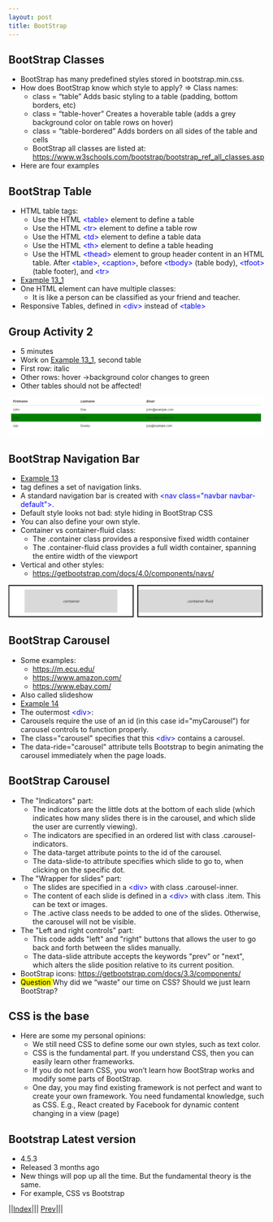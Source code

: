 ```yaml
---
layout: post
title: BootStrap
---
```


## BootStrap Classes

* BootStrap has many predefined styles stored in bootstrap.min.css.
* How does BootStrap know which style to apply? => Class names:
  * class = “table” Adds basic styling to a table (padding, bottom borders, etc)
  * class = “table-hover” Creates a hoverable table (adds a grey background   color on table rows on hover)
  * class = “table-bordered” Adds borders on all sides of the table and cells
  * BootStrap all classes are listed at: <https://www.w3schools.com/bootstrap/bootstrap_ref_all_classes.asp>
* Here are four examples
 
## BootStrap Table
* HTML table tags:
  * Use the HTML <font color=blue>&lt;table&gt;</font> element to define a table
  * Use the HTML <font color=blue>&lt;tr&gt;</font> element to define a table row
  * Use the HTML <font color=blue>&lt;td&gt;</font> element to define a table data
  * Use the HTML <font color=blue>&lt;th&gt;</font> element to define a table heading
  * Use the HTML <font color=blue>&lt;thead&gt;</font> element to group header content in an HTML table. After <font color=blue>&lt;table&gt;</font>, <font color=blue>&lt;caption&gt;</font>, before <font color=blue>&lt;tbody&gt;</font> (table body), <font color=blue>&lt;tfoot&gt;</font> (table footer), and <font color=blue>&lt;tr&gt;</font>
* [Example 13_1](https://jsfiddle.net/rxb3ao6y/18/)
* One HTML element can have multiple classes:
  * It is like a person can be classified as your friend and teacher.
* Responsive Tables, defined in <font color=blue>&lt;div&gt;</font> instead of <font color=blue>&lt;table&gt;</font>

## Group Activity 2
* 5 minutes
* Work on [Example 13_1](https://jsfiddle.net/rxb3ao6y/18/), second table
* First row: italic
* Other rows: hover ->background color changes to green
* Other tables should not be affected!

![](bootstrap.png)

## BootStrap Navigation Bar
* [Example 13](https://jsfiddle.net/rxb3ao6y/19/)
* <nav> tag defines a set of navigation links.
* A standard navigation bar is created with <font color=blue>&lt;nav class="navbar navbar-default"&gt;</font>.
* Default style looks not bad: style hiding in BootStrap CSS
* You can also define your own style.
* Container vs container-fluid class:
  * The .container class provides a responsive fixed width container
  * The .container-fluid class provides a full width container, spanning the entire width of the viewport
* Vertical and other styles:
  * <https://getbootstrap.com/docs/4.0/components/navs/>

![](bootstrap2.png)

## BootStrap Carousel 
* Some examples:
  * https://m.ecu.edu/
  * https://www.amazon.com/
  * https://www.ebay.com/
* Also called slideshow
* [Example 14](https://jsfiddle.net/rxb3ao6y/20/)
* The outermost <font color=blue>&lt;div&gt;</font>:
* Carousels require the use of an id (in this case id="myCarousel") for carousel controls to function properly.
* The class="carousel" specifies that this <font color=blue>&lt;div&gt;</font> contains a carousel.
* The data-ride="carousel" attribute tells Bootstrap to begin animating the carousel immediately when the page loads.

## BootStrap Carousel 
* The "Indicators" part:
  * The indicators are the little dots at the bottom of each slide (which indicates how many slides there is in the carousel, and which slide the user are currently viewing).
  * The indicators are specified in an ordered list with class .carousel-indicators.
  * The data-target attribute points to the id of the carousel.
  * The data-slide-to attribute specifies which slide to go to, when clicking on the specific dot.
* The "Wrapper for slides" part:
  * The slides are specified in a <font color=blue>&lt;div&gt;</font> with class .carousel-inner.
  * The content of each slide is defined in a <font color=blue>&lt;div&gt;</font> with class .item. This can be text or images.
  * The .active class needs to be added to one of the slides. Otherwise, the carousel will not be visible.
* The "Left and right controls" part:
  * This code adds "left" and "right" buttons that allows the user to go back and forth between the slides manually.
  * The data-slide attribute accepts the keywords "prev" or "next", which alters the slide position relative to its current position.
* BootStrap icons: <https://getbootstrap.com/docs/3.3/components/>
* <mark> Question </mark> Why did we “waste” our time on CSS? Should we just learn BootStrap?

## CSS is the base
* Here are some my personal opinions:
  * We still need CSS to define some our own styles, such as text color.
  * CSS is the fundamental part. If you understand CSS, then you can easily learn other frameworks.
  * If you do not learn CSS, you won’t learn how BootStrap works and modify some parts of BootStrap.
  * One day, you may find existing framework is not perfect and want to create your own framework. You need fundamental knowledge, such as CSS. E.g., React created by Facebook for dynamic content changing in a view (page)

## Bootstrap Latest version
* 4.5.3
* Released 3 months ago
* New things will pop up all the time. But the fundamental theory is the same.
* For example, CSS vs Bootstrap
	
||[Index](../../../)||| [Prev](../file5)|||

